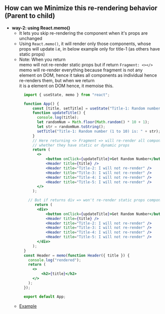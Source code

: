 ## How can we Minimize this re-rendering behavior (Parent to child)

- **way-2: using React.memo()**
  - It lets you skip re-rendering the component when it's props are unchanged
  - Using `React.memo()`, it will render only those components, whose props will update i.e, in below example only for title-1 (as others have static props)
  - Note: When you return <div></div> memo will not re-render static props but if return `Fragment: <></>` memo will re-render everything because fragment is not any element on DOM, hence it takes all components as individual hence re-renders them, but when we return <div> it is a element on DOM hence,  it memoise this.
    ```jsx
      import { useState, memo } from "react";

      function App() {
          const [title, setTitle] = useState("Title-1: Random number (1 to 10)is: 0" );
          function updateTitle() {
            console.log(title);
            let randomNum = Math.floor(Math.random() * 10 + 1);
            let str = randomNum.toString();
            setTitle("Title-1: Random number (1 to 10) is: " + str);
          }
          // Here returning <> Fragment => will re-render all components
          // whether they have static or dynamic props
          return (
            <>
                <button onClick={updateTitle}>Get Random Number</button>
                <Header title={title} />
                <Header title="Title-2: I will not re-render" />
                <Header title="Title-3: I will not re-render" />
                <Header title="Title-4: I will not re-render" />
                <Header title="Title-5: I will not re-render" />
            </>
          );

        // But if returns div => won't re-render static props component
           return (
            <div>
                <button onClick={updateTitle}>Get Random Number</button>
                <Header title={title} />
                <Header title="Title-2: I will not re-render" />
                <Header title="Title-3: I will not re-render" />
                <Header title="Title-4: I will not re-render" />
                <Header title="Title-5: I will not re-render" />
            </div>
          );
      }
      const Header = memo(function Header({ title }) {
        console.log("rendered");
        return (
          <>
              <h2>{title}</h2>
          </>
        );
      });

      export default App;
    ```
  - [Example](https://github.com/princebansal7/Web-Development-Concepts/blob/main/react-js/08.react-minimize-renders-memo/src/App.jsx)
